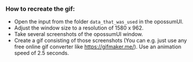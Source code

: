 ### How to recreate the gif:

- Open the input from the folder `data_that_was_used` in the opossumUI. 
- Adjust the window size to a resolution of 1580 x 962. 
- Take several screenshots of the opossumUI window.
- Create a gif consisting of those screenshots (You can e.g. just use any free online gif converter like https://gifmaker.me/). Use an animation speed of 2.5 seconds.